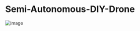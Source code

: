 # Semi-Autonomous-DIY-Drone

![image](https://github.com/user-attachments/assets/708b4ae7-6f90-4242-b625-455ff4f8ffbc)
